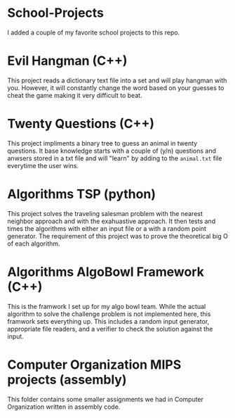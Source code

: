 # School-Projects

I added a couple of my favorite school projects to this repo.



# Evil Hangman (C++)
This project reads a dictionary text file into a set and will play hangman with you. However, it will constantly 
change the word based on your guesses to cheat the game making it very difficult to beat. 


# Twenty Questions (C++)
This project impliments a binary tree to guess an animal in twenty questions. It base knowledge starts with a couple of (y/n) questions and anwsers stored in a txt file
and will "learn" by adding to the `animal.txt` file everytime the user wins. 


# Algorithms TSP (python)
This project solves the traveling salesman problem with the nearest neighbor approach and with the exahuastive approach. It then tests and times the 
algorithms with either an input file or a with a random point generator. The requirement of this project was to prove the theoretical big O of each algorithm. 


# Algorithms AlgoBowl Framework (C++)
This is the framwork I set up for my algo bowl team. While the actual algorithm to solve the challenge problem is not implemented here, this framwork sets everything up. This includes a random input generator, appropriate file readers, and a verifier to check the solution against the input. 


# Computer Organization MIPS projects (assembly)
This folder contains some smaller assignments we had in Computer Organization written in assembly code.
